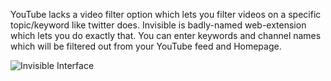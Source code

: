 YouTube lacks a video filter option which lets you filter videos on a specific topic/keyword like twitter does. Invisible is badly-named web-extension which lets you do exactly that. You can enter keywords and channel names which will be filtered out from your YouTube feed and Homepage.

![Invisible Interface](https://user-images.githubusercontent.com/51280293/193734672-f63d160b-9a5e-4115-a150-7b958ed684c0.png)
